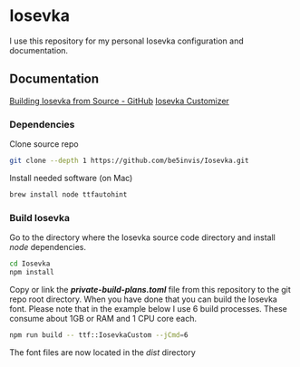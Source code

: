 # Iosevka

I use this repository for my personal Iosevka configuration and documentation.

## Documentation

[Building Iosevka from Source - GitHub](https://github.com/be5invis/Iosevka/blob/main/doc/custom-build.md)
[Iosevka Customizer](https://typeof.net/Iosevka/customizer)

### Dependencies

Clone source repo

```sh
git clone --depth 1 https://github.com/be5invis/Iosevka.git
```

Install needed software (on Mac)

```sh
brew install node ttfautohint
```

### Build Iosevka

Go to the directory where the Iosevka source code directory and install _node_
dependencies.

```sh
cd Iosevka
npm install
```

Copy or link the **_private-build-plans.toml_** file from this repository to the
git repo root directory. When you have done that you can build the Iosevka font.
Please note that in the example below I use 6 build processes. These consume
about 1GB or RAM and 1 CPU core each.

```sh
npm run build -- ttf::IosevkaCustom --jCmd=6
```

The font files are now located in the _dist_ directory
